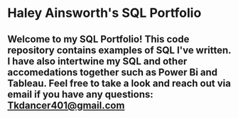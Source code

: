 # Haley Ainsworth's SQL Portfolio

## Welcome to my SQL Portfolio! This code repository contains examples of SQL I've written. I have also intertwine my SQL and other accomedations together such as Power Bi and Tableau. Feel free to take a look and reach out via email if you have any questions: Tkdancer401@gmail.com
